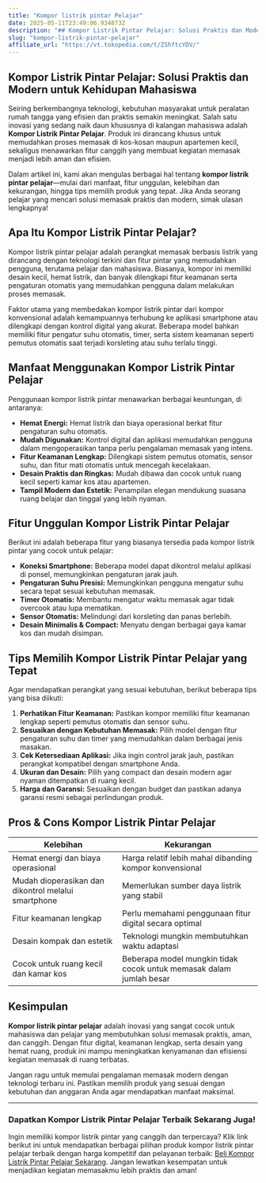 ```yaml
---
title: "Kompor listrik pintar Pelajar"
date: 2025-05-11T23:49:06.934873Z
description: "## Kompor Listrik Pintar Pelajar: Solusi Praktis dan Modern untuk Kehidupan Mahasiswa..."
slug: "kompor-listrik-pintar-pelajar"
affiliate_url: "https://vt.tokopedia.com/t/ZShftcYDV/"
---
```

## Kompor Listrik Pintar Pelajar: Solusi Praktis dan Modern untuk Kehidupan Mahasiswa

Seiring berkembangnya teknologi, kebutuhan masyarakat untuk peralatan rumah tangga yang efisien dan praktis semakin meningkat. Salah satu inovasi yang sedang naik daun khususnya di kalangan mahasiswa adalah **Kompor Listrik Pintar Pelajar**. Produk ini dirancang khusus untuk memudahkan proses memasak di kos-kosan maupun apartemen kecil, sekaligus menawarkan fitur canggih yang membuat kegiatan memasak menjadi lebih aman dan efisien.

Dalam artikel ini, kami akan mengulas berbagai hal tentang **kompor listrik pintar pelajar**—mulai dari manfaat, fitur unggulan, kelebihan dan kekurangan, hingga tips memilih produk yang tepat. Jika Anda seorang pelajar yang mencari solusi memasak praktis dan modern, simak ulasan lengkapnya!

## Apa Itu Kompor Listrik Pintar Pelajar?

Kompor listrik pintar pelajar adalah perangkat memasak berbasis listrik yang dirancang dengan teknologi terkini dan fitur pintar yang memudahkan pengguna, terutama pelajar dan mahasiswa. Biasanya, kompor ini memiliki desain kecil, hemat listrik, dan banyak dilengkapi fitur keamanan serta pengaturan otomatis yang memudahkan pengguna dalam melakukan proses memasak.

Faktor utama yang membedakan kompor listrik pintar dari kompor konvensional adalah kemampuannya terhubung ke aplikasi smartphone atau dilengkapi dengan kontrol digital yang akurat. Beberapa model bahkan memiliki fitur pengatur suhu otomatis, timer, serta sistem keamanan seperti pemutus otomatis saat terjadi korsleting atau suhu terlalu tinggi.

## Manfaat Menggunakan Kompor Listrik Pintar Pelajar

Penggunaan kompor listrik pintar menawarkan berbagai keuntungan, di antaranya:

- **Hemat Energi:** Hemat listrik dan biaya operasional berkat fitur pengaturan suhu otomatis.
- **Mudah Digunakan:** Kontrol digital dan aplikasi memudahkan pengguna dalam mengoperasikan tanpa perlu pengalaman memasak yang intens.
- **Fitur Keamanan Lengkap:** Dilengkapi sistem pemutus otomatis, sensor suhu, dan fitur mati otomatis untuk mencegah kecelakaan.
- **Desain Praktis dan Ringkas:** Mudah dibawa dan cocok untuk ruang kecil seperti kamar kos atau apartemen.
- **Tampil Modern dan Estetik:** Penampilan elegan mendukung suasana ruang belajar dan tinggal yang lebih nyaman.

## Fitur Unggulan Kompor Listrik Pintar Pelajar

Berikut ini adalah beberapa fitur yang biasanya tersedia pada kompor listrik pintar yang cocok untuk pelajar:

- **Koneksi Smartphone:** Beberapa model dapat dikontrol melalui aplikasi di ponsel, memungkinkan pengaturan jarak jauh.
- **Pengaturan Suhu Presisi:** Memungkinkan pengguna mengatur suhu secara tepat sesuai kebutuhan memasak.
- **Timer Otomatis:** Membantu mengatur waktu memasak agar tidak overcook atau lupa mematikan.
- **Sensor Otomatis:** Melindungi dari korsleting dan panas berlebih.
- **Desain Minimalis & Compact:** Menyatu dengan berbagai gaya kamar kos dan mudah disimpan.

## Tips Memilih Kompor Listrik Pintar Pelajar yang Tepat

Agar mendapatkan perangkat yang sesuai kebutuhan, berikut beberapa tips yang bisa diikuti:

1. **Perhatikan Fitur Keamanan:** Pastikan kompor memiliki fitur keamanan lengkap seperti pemutus otomatis dan sensor suhu.
2. **Sesuaikan dengan Kebutuhan Memasak:** Pilih model dengan fitur pengaturan suhu dan timer yang memudahkan dalam berbagai jenis masakan.
3. **Cek Ketersediaan Aplikasi:** Jika ingin control jarak jauh, pastikan perangkat kompatibel dengan smartphone Anda.
4. **Ukuran dan Desain:** Pilih yang compact dan desain modern agar nyaman ditempatkan di ruang kecil.
5. **Harga dan Garansi:** Sesuaikan dengan budget dan pastikan adanya garansi resmi sebagai perlindungan produk.

## Pros & Cons Kompor Listrik Pintar Pelajar

| Kelebihan                                              | Kekurangan                                              |
|--------------------------------------------------------|---------------------------------------------------------|
| Hemat energi dan biaya operasional                   | Harga relatif lebih mahal dibanding kompor konvensional   |
| Mudah dioperasikan dan dikontrol melalui smartphone | Memerlukan sumber daya listrik yang stabil                |
| Fitur keamanan lengkap                                | Perlu memahami penggunaan fitur digital secara optimal |
| Desain kompak dan estetik                            | Teknologi mungkin membutuhkan waktu adaptasi           |
| Cocok untuk ruang kecil dan kamar kos                | Beberapa model mungkin tidak cocok untuk memasak dalam jumlah besar |

## Kesimpulan

**Kompor listrik pintar pelajar** adalah inovasi yang sangat cocok untuk mahasiswa dan pelajar yang membutuhkan solusi memasak praktis, aman, dan canggih. Dengan fitur digital, keamanan lengkap, serta desain yang hemat ruang, produk ini mampu meningkatkan kenyamanan dan efisiensi kegiatan memasak di ruang terbatas.

Jangan ragu untuk memulai pengalaman memasak modern dengan teknologi terbaru ini. Pastikan memilih produk yang sesuai dengan kebutuhan dan anggaran Anda agar mendapatkan manfaat maksimal.

---

### Dapatkan Kompor Listrik Pintar Pelajar Terbaik Sekarang Juga!

Ingin memiliki kompor listrik pintar yang canggih dan terpercaya? Klik link berikut ini untuk mendapatkan berbagai pilihan produk kompor listrik pintar pelajar terbaik dengan harga kompetitif dan pelayanan terbaik: [Beli Kompor Listrik Pintar Pelajar Sekarang](https://vt.tokopedia.com/t/ZShftcYDV/). Jangan lewatkan kesempatan untuk menjadikan kegiatan memasakmu lebih praktis dan aman!